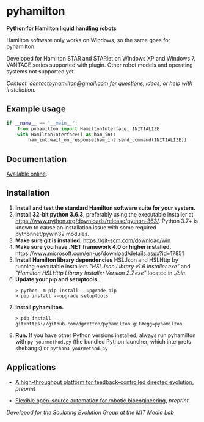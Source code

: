 # pyhamilton

**Python for Hamilton liquid handling robots**

Hamilton software only works on Windows, so the same goes for pyhamilton.

Developed for Hamilton STAR and STARlet on Windows XP and Windows 7. VANTAGE series supported with plugin. Other robot models and operating systems not supported yet.

_Contact: contactpyhamilton@gmail.com for questions, ideas, or help with installation._

## Example usage
```python
if __name__ == "__main__":
    from pyhamilton import HamiltonInterface, INITIALIZE
    with HamiltonInterface() as ham_int:
        ham_int.wait_on_response(ham_int.send_command(INITIALIZE))
```

## Documentation

[Available online](https://dgretton.github.io/pyhamilton-docs/).

## Installation

1. **Install and test the standard Hamilton software suite for your system.**
2. **Install 32-bit python 3.6.3**, preferably using the executable installer at https://www.python.org/downloads/release/python-363/. Python 3.7+ is known to cause an installation issue with some required pythonnet/pywin32 modules.
3. **Make sure git is installed.** https://git-scm.com/download/win
4. **Make sure you have .NET framework 4.0 or higher installed.** https://www.microsoft.com/en-us/download/details.aspx?id=17851
5. **Install Hamilton library dependencies** HSLJson and HSLHttp by running executable installers *"HSLJson Library v1.6 Installer.exe"* and *"Hamilton HSLHttp Library Installer Version 2.7.exe"* located in *./bin*.
6. **Update your pip and setuptools.**
    ```
    > python -m pip install --upgrade pip
    > pip install --upgrade setuptools
    ```
6. **Install pyhamilton.**
    ```
    > pip install git+https://github.com/dgretton/pyhamilton.git#egg=pyhamilton
    ```
7. **Run.** If you have other Python versions installed, always run pyhamilton with `py yourmethod.py` (the bundled Python launcher, which interprets shebangs) or `python3 yourmethod.py`

## Applications

- [A high-throughput platform for feedback-controlled directed evolution](https://www.biorxiv.org/content/10.1101/2020.04.01.021022v1), _preprint_

- [Flexible open-source automation for robotic bioengineering](https://www.biorxiv.org/content/10.1101/2020.04.14.041368v1), _preprint_


_Developed for the Sculpting Evolution Group at the MIT Media Lab_
